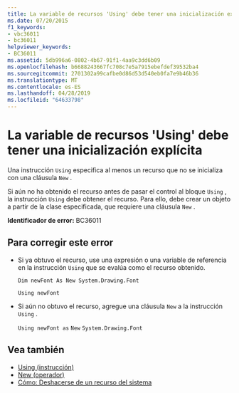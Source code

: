 ```yaml
---
title: La variable de recursos 'Using' debe tener una inicialización explícita
ms.date: 07/20/2015
f1_keywords:
- vbc36011
- bc36011
helpviewer_keywords:
- BC36011
ms.assetid: 5db996a6-0802-4b67-91f1-4aa9c3dd6b09
ms.openlocfilehash: b6688243667fc708c7e5a7915ebefdef39532ba4
ms.sourcegitcommit: 2701302a99cafbe0d86d53d540eb0fa7e9b46b36
ms.translationtype: MT
ms.contentlocale: es-ES
ms.lasthandoff: 04/28/2019
ms.locfileid: "64633798"
---
```

# <a name="using-resource-variable-must-have-an-explicit-initialization"></a>La variable de recursos 'Using' debe tener una inicialización explícita
Una instrucción `Using` especifica al menos un recurso que no se inicializa con una cláusula `New` .  
  
 Si aún no ha obtenido el recurso antes de pasar el control al bloque `Using` , la instrucción `Using` debe obtener el recurso. Para ello, debe crear un objeto a partir de la clase especificada, que requiere una cláusula `New` .  
  
 **Identificador de error:** BC36011  
  
## <a name="to-correct-this-error"></a>Para corregir este error  
  
- Si ya obtuvo el recurso, use una expresión o una variable de referencia en la instrucción `Using` que se evalúa como el recurso obtenido.  
  
     `Dim newFont As New System.Drawing.Font`  
  
     `Using newFont`  
  
- Si aún no obtuvo el recurso, agregue una cláusula `New` a la instrucción `Using` .  
  
     `Using newFont as`   `New`   `System.Drawing.Font`  
  
## <a name="see-also"></a>Vea también

- [Using (instrucción)](../../visual-basic/language-reference/statements/using-statement.md)
- [New (operador)](../../visual-basic/language-reference/operators/new-operator.md)
- [Cómo: Deshacerse de un recurso del sistema](../../visual-basic/programming-guide/language-features/control-flow/how-to-dispose-of-a-system-resource.md)
